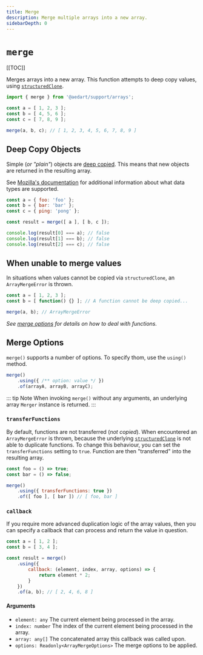 ```yaml
---
title: Merge
description: Merge multiple arrays into a new array.
sidebarDepth: 0
---
```


# `merge`

[[TOC]]

Merges arrays into a new array.
This function attempts to deep copy values, using [`structuredClone`](https://developer.mozilla.org/en-US/docs/Web/API/structuredClone).

```js
import { merge } from '@aedart/support/arrays';

const a = [ 1, 2, 3 ];
const b = [ 4, 5, 6 ];
const c = [ 7, 8, 9 ];

merge(a, b, c); // [ 1, 2, 3, 4, 5, 6, 7, 8, 9 ]
```

## Deep Copy Objects

Simple (_or "plain"_) objects are [deep copied](https://developer.mozilla.org/en-US/docs/Glossary/Deep_copy).
This means that new objects are returned in the resulting array.

See [Mozilla's documentation](https://developer.mozilla.org/en-US/docs/Web/API/Web_Workers_API/Structured_clone_algorithm) for additional
information about what data types are supported.

```js
const a = { foo: 'foo' };
const b = { bar: 'bar' };
const c = { ping: 'pong' };

const result = merge([ a ], [ b, c ]);

console.log(result[0] === a); // false
console.log(result[1] === b); // false
console.log(result[2] === c); // false
```

## When unable to merge values

In situations when values cannot be copied via `structuredClone`, an `ArrayMergeError` is thrown.

```js
const a = [ 1, 2, 3 ];
const b = [ function() {} ]; // A function cannot be deep copied...

merge(a, b); // ArrayMergeError
```

_See [merge options](#merge-options) for details on how to deal with functions._

## Merge Options <Badge type="tip" text="Available since v0.11" vertical="middle" />

`merge()` supports a number of options. To specify thom, use the `using()` method.

```js
merge()
    .using({ /** option: value */ })
    .of(arrayA, arrayB, arrayC);
```

::: tip Note
When invoking `merge()` without any arguments, an underlying array `Merger` instance is returned.
:::

### `transferFunctions`

By default, functions are not transferred (_not copied_). When encountered an `ArrayMergeError` is thrown, because
the underlying [`structuredClone`](https://developer.mozilla.org/en-US/docs/Web/API/structuredClone) is not able to
duplicate functions. To change this behaviour, you can set the `transferFunctions` setting to `true`. Function are then
"transferred" into the resulting array.

```js
const foo = () => true;
const bar = () => false;

merge()
    .using({ transferFunctions: true })
    .of([ foo ], [ bar ]) // [ foo, bar ]
```

### `callback`

If you require more advanced duplication logic of the array values, then you can specify a callback that can process and
return the value in question.

```js
const a = [ 1, 2 ];
const b = [ 3, 4 ];

const result = merge()
    .using({
        callback: (element, index, array, options) => {
            return element * 2;
        }
    })
    .of(a, b); // [ 2, 4, 6, 8 ]
```

#### Arguments

* `element: any` The current element being processed in the array.
* `index: number` The index of the current element being processed in the array.
* `array: any[]` The concatenated array this callback was called upon.
* `options: Readonly<ArrayMergeOptions>` The merge options to be applied.